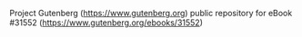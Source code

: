 Project Gutenberg (https://www.gutenberg.org) public repository for eBook #31552 (https://www.gutenberg.org/ebooks/31552)
